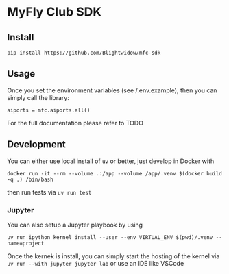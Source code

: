 # MyFly Club SDK

## Install

```
pip install https://github.com/Blightwidow/mfc-sdk
```

## Usage

Once you set the environment variables (see /.env.example), then you can simply call the library:

```
aiports = mfc.aiports.all()
```

For the full documentation please refer to TODO


## Development

You can either use local install of `uv` or better, just develop in Docker with

```
docker run -it --rm --volume .:/app --volume /app/.venv $(docker build -q .) /bin/bash
```

then run tests via `uv run test`

### Jupyter

You can also setup a Jupyter playbook by using

```
uv run ipython kernel install --user --env VIRTUAL_ENV $(pwd)/.venv --name=project
```

Once the kernek is install, you can simply start the hosting of the kernel via `uv run --with jupyter jupyter lab` or use an IDE like VSCode
